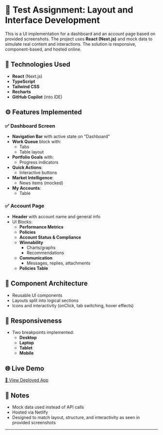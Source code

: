 # 🧪 Test Assignment: Layout and Interface Development

This is a UI implementation for a dashboard and an account page based on provided screenshots. The project uses **React (Next.js)** and mock data to simulate real content and interactions. The solution is responsive, component-based, and hosted online.

## 🔧 Technologies Used

- **React** (Next.js)
- **TypeScript** 
- **Tailwind CSS**
- **Recharts** 
- **GitHub Copilot** (into IDE)

## ⚙️ Features Implemented

### ✅ Dashboard Screen
- **Navigation Bar** with active state on "Dashboard"
- **Work Queue** block with:
  - Tabs
  - Table layout
- **Portfolio Goals** with:
  - Progress indicators
- **Quick Actions**:
  - Interactive buttons
- **Market Intelligence**:
  - News items (mocked)
- **My Accounts**:
  - Table

### ✅ Account Page
- **Header** with account name and general info
- UI Blocks:
  - **Performance Metrics**
  - **Policies**
  - **Account Status & Compliance**
  - **Winnability**
    - Charts/graphs
    - Recommendations
  - **Communication**
    - Messages, replies, attachments
  - **Policies Table**

## 🧩 Component Architecture

- Reusable UI components
- Layouts split into logical sections
- Icons and interactivity (onClick, tab switching, hover effects)

## 📱 Responsiveness

- Two breakpoints implemented:
  - **Desktop**
  - **Laptop**
  - **Tablet**
  - **Mobile**



## 🌐 Live Demo

[🔗 View Deployed App](https://nikitasnizhkotestexercise.netlify.app)


## 📝 Notes

- Mock data used instead of API calls
- Hosted via Netlify
- Designed to match layout, structure, and interactivity as seen in provided screenshots

---

